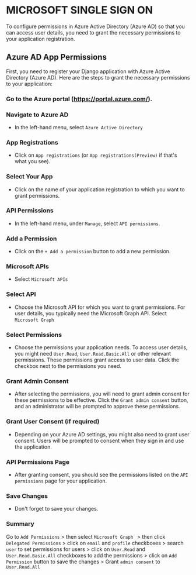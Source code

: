 <!-- @format -->

# MICROSOFT SINGLE SIGN ON

To configure permissions in Azure Active Directory (Azure AD) so that you can access user details, you need to grant the necessary permissions to your application registration.

## Azure AD App Permissions

First, you need to register your Django application with Azure Active Directory (Azure AD). Here are the steps to grant the necessary permissions to your application:

### Go to the Azure portal (https://portal.azure.com/).

### Navigate to Azure AD

- In the left-hand menu, select `Azure Active Directory`

### App Registrations

- Click on `App registrations` (or `App registrations(Preview)` if that's what you see).

### Select Your App

- Click on the name of your application registration to which you want to grant permissions.

### API Permissions

- In the left-hand menu, under `Manage`, select `API permissions`.

### Add a Permission

- Click on the `+ Add a permission` button to add a new permission.

### Microsoft APIs

- Select `Microsoft APIs`

### Select API

- Choose the Microsoft API for which you want to grant permissions. For user details, you typically need the Microsoft Graph API. Select `Microsoft Graph`

### Select Permissions

- Choose the permissions your application needs. To access user details, you might need `User.Read`, `User.Read.Basic.All` or other relevant permissions. These permissions grant access to user data. Click the checkbox next to the permissions you need.

### Grant Admin Consent

- After selecting the permissions, you will need to grant admin consent for these permissions to be effective. Click the `Grant admin consent` button, and an administrator will be prompted to approve these permissions.

### Grant User Consent (if required)

- Depending on your Azure AD settings, you might also need to grant user consent. Users will be prompted to consent when they sign in and use the application.

### API Permissions Page

- After granting consent, you should see the permissions listed on the `API permissions` page for your application.

### Save Changes

- Don't forget to save your changes.

### Summary

Go to `Add Permissions` > then select `Microsoft Graph ` > then click `Delegated Permissions` > click on `email` and `profile` checkboxes > search `user` to set permissions for users > click on `User.Read` and `User.Read.Basic.All` checkboxes to add the permissions > click on `Add Permission` button to save the changes > Grant `admin consent` to `User.Read.All`
